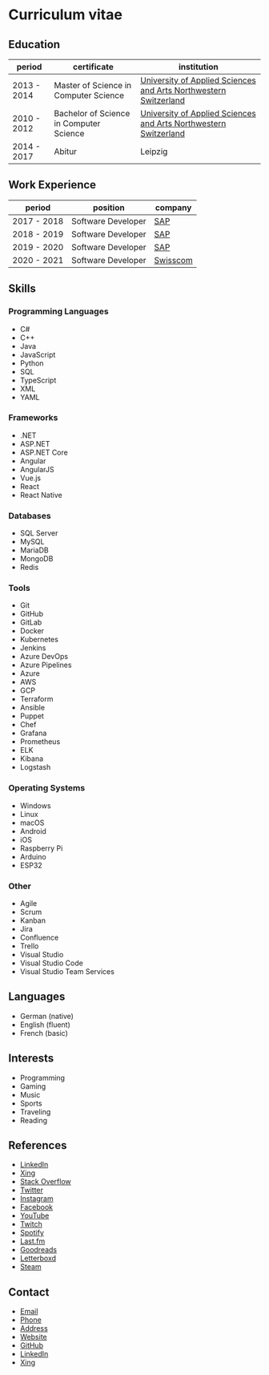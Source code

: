 # Curriculum vitae

## Education

| period      | certificate                             | institution                                                                                |
|-------------|-----------------------------------------|--------------------------------------------------------------------------------------------|
| 2013 - 2014 | Master of Science in Computer Science   | [University of Applied Sciences and Arts Northwestern Switzerland](https://www.fhnw.ch/en) |
| 2010 - 2012 | Bachelor of Science in Computer Science | [University of Applied Sciences and Arts Northwestern Switzerland](https://www.fhnw.ch/en) |
| 2014 - 2017 | Abitur                                  | Leipzig                                                                                    |

## Work Experience

| period      | position           | company                                          |
|-------------|--------------------|--------------------------------------------------|
| 2017 - 2018 | Software Developer | [SAP](https://www.sap.com)                       |
| 2018 - 2019 | Software Developer | [SAP](https://www.sap.com)                       |
| 2019 - 2020 | Software Developer | [SAP](https://www.sap.com)                       |
| 2020 - 2021 | Software Developer | [Swisscom](https://www.swisscom.ch/en/home.html) |

## Skills

### Programming Languages

- C#
- C++
- Java
- JavaScript
- Python
- SQL
- TypeScript
- XML
- YAML

### Frameworks

- .NET
- ASP.NET
- ASP.NET Core
- Angular
- AngularJS
- Vue.js
- React
- React Native

### Databases

- SQL Server
- MySQL
- MariaDB
- MongoDB
- Redis

### Tools

- Git
- GitHub
- GitLab
- Docker
- Kubernetes
- Jenkins
- Azure DevOps
- Azure Pipelines
- Azure
- AWS
- GCP
- Terraform
- Ansible
- Puppet
- Chef
- Grafana
- Prometheus
- ELK
- Kibana
- Logstash

### Operating Systems

- Windows
- Linux
- macOS
- Android
- iOS
- Raspberry Pi
- Arduino
- ESP32

### Other

- Agile
- Scrum
- Kanban
- Jira
- Confluence
- Trello
- Visual Studio
- Visual Studio Code
- Visual Studio Team Services

## Languages

- German (native)
- English (fluent)
- French (basic)

## Interests

- Programming
- Gaming
- Music
- Sports
- Traveling
- Reading

## References

- [LinkedIn](https://www.linkedin.com/in/example/)
- [Xing](https://www.xing.com/profile/Andre_Lademann/cv)
- [Stack Overflow](https://stackoverflow.com/users/1040003/andre-lademann)
- [Twitter](https://twitter.com/example)
- [Instagram](https://www.instagram.com/example/)
- [Facebook](https://www.facebook.com/example/)
- [YouTube](https://www.youtube.com/channel/UCZ9Y9Z9Z9Z9Z9Z9Z9Z9Z9ZQ)
- [Twitch](https://www.twitch.tv/example)
- [Spotify](https://open.spotify.com/user/andre.lademann)
- [Last.fm](https://www.last.fm/user/example)
- [Goodreads](https://www.goodreads.com/user/show/1040003-andre-lademann)
- [Letterboxd](https://letterboxd.com/example/)
- [Steam](https://steamcommunity.com/id/example/)

## Contact

- [Email](mailto:somel@where.io)
- [Phone](tel:+41791234567)
- [Address](https://www.google.com/maps/place/Some+Where+Street+123,+1234+Some+Where,+Switzerland)
- [Website](https://www.example.ch)
- [GitHub](https://github.com/example)
- [LinkedIn](https://www.linkedin.com/in/example/)
- [Xing](https://www.xing.com/profile/Andre_Lademann/cv)
